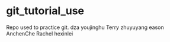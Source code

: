 # git_tutorial_use
Repo used to practice git.
dza
youjinghu
Terry
zhuyuyang
eason
AnchenChe
Rachel
hexinlei